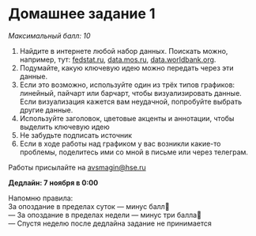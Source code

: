 # Домашнее задание 1
*Максимальный балл: 10*

1. Найдите в интернете любой набор данных.
Поискать можно, например, тут: [fedstat.ru](https://fedstat.ru/), [data.mos.ru](https://data.mos.ru), [data.worldbank.org](https://data.worldbank.org/). <br>
2. Подумайте, какую ключевую идею можно передать через эти данные. <br>
3. Если это возможно, используйте один из трёх типов графиков: линейный, пайчарт или барчарт, чтобы визуализировать данные. Если визуализация кажется вам неудачной, попробуйте выбрать другие данные.<br>
4. Используйте заголовок, цветовые акценты и аннотации, чтобы выделить ключевую идею<br>
5. Не забудьте подписать источник<br>
6. Если в ходе работы над графиком у вас возникли какие-то проблемы, поделитесь ими со мной в письме или через телеграм. <br>

Работы присылайте на avsmagin@hse.ru<br>

**Дедлайн: 7 ноября в 0:00** <br>

Напомню правила:<br>
За опоздание в пределах суток — минус балл <br>
— За опоздание в пределах недели — минус три балла <br>
— Спустя неделю после дедлайна задание не принимается <br>